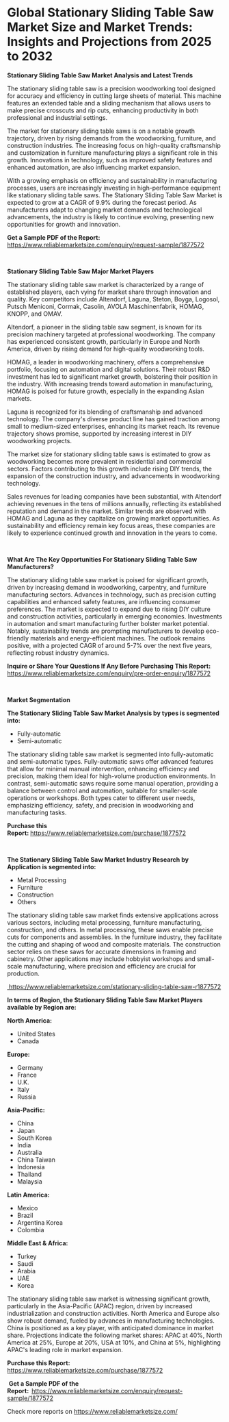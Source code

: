 <p><h1>Global Stationary Sliding Table Saw Market Size and Market Trends: Insights and Projections from 2025 to 2032</h1></p><p><strong>Stationary Sliding Table Saw Market Analysis and Latest Trends</strong></p>
<p><p>The stationary sliding table saw is a precision woodworking tool designed for accuracy and efficiency in cutting large sheets of material. This machine features an extended table and a sliding mechanism that allows users to make precise crosscuts and rip cuts, enhancing productivity in both professional and industrial settings.</p><p>The market for stationary sliding table saws is on a notable growth trajectory, driven by rising demands from the woodworking, furniture, and construction industries. The increasing focus on high-quality craftsmanship and customization in furniture manufacturing plays a significant role in this growth. Innovations in technology, such as improved safety features and enhanced automation, are also influencing market expansion. </p><p>With a growing emphasis on efficiency and sustainability in manufacturing processes, users are increasingly investing in high-performance equipment like stationary sliding table saws. The Stationary Sliding Table Saw Market is expected to grow at a CAGR of 9.9% during the forecast period. As manufacturers adapt to changing market demands and technological advancements, the industry is likely to continue evolving, presenting new opportunities for growth and innovation.</p></p>
<p><strong>Get a Sample PDF of the Report:&nbsp;</strong> <a href="https://www.reliablemarketsize.com/enquiry/request-sample/1877572?utm_campaign=2804&utm_medium=2&utm_source=Github&utm_content=ia&utm_term=28022025&utm_id=stationary-sliding-table-saw">https://www.reliablemarketsize.com/enquiry/request-sample/1877572</a></p>
<p>&nbsp;</p>
<p><strong>Stationary Sliding Table Saw Major Market Players</strong></p>
<p><p>The stationary sliding table saw market is characterized by a range of established players, each vying for market share through innovation and quality. Key competitors include Altendorf, Laguna, Steton, Boyga, Logosol, Putsch Meniconi, Cormak, Casolin, AVOLA Maschinenfabrik, HOMAG, KNOPP, and OMAV.</p><p>Altendorf, a pioneer in the sliding table saw segment, is known for its precision machinery targeted at professional woodworking. The company has experienced consistent growth, particularly in Europe and North America, driven by rising demand for high-quality woodworking tools. </p><p>HOMAG, a leader in woodworking machinery, offers a comprehensive portfolio, focusing on automation and digital solutions. Their robust R&D investment has led to significant market growth, bolstering their position in the industry. With increasing trends toward automation in manufacturing, HOMAG is poised for future growth, especially in the expanding Asian markets.</p><p>Laguna is recognized for its blending of craftsmanship and advanced technology. The company's diverse product line has gained traction among small to medium-sized enterprises, enhancing its market reach. Its revenue trajectory shows promise, supported by increasing interest in DIY woodworking projects.</p><p>The market size for stationary sliding table saws is estimated to grow as woodworking becomes more prevalent in residential and commercial sectors. Factors contributing to this growth include rising DIY trends, the expansion of the construction industry, and advancements in woodworking technology. </p><p>Sales revenues for leading companies have been substantial, with Altendorf achieving revenues in the tens of millions annually, reflecting its established reputation and demand in the market. Similar trends are observed with HOMAG and Laguna as they capitalize on growing market opportunities. As sustainability and efficiency remain key focus areas, these companies are likely to experience continued growth and innovation in the years to come.</p></p>
<p>&nbsp;</p>
<p><strong>What Are The Key Opportunities For Stationary Sliding Table Saw Manufacturers?</strong></p>
<p><p>The stationary sliding table saw market is poised for significant growth, driven by increasing demand in woodworking, carpentry, and furniture manufacturing sectors. Advances in technology, such as precision cutting capabilities and enhanced safety features, are influencing consumer preferences. The market is expected to expand due to rising DIY culture and construction activities, particularly in emerging economies. Investments in automation and smart manufacturing further bolster market potential. Notably, sustainability trends are prompting manufacturers to develop eco-friendly materials and energy-efficient machines. The outlook remains positive, with a projected CAGR of around 5-7% over the next five years, reflecting robust industry dynamics.</p></p>
<p><strong>Inquire or Share Your Questions If Any Before Purchasing This Report:</strong> <a href="https://www.reliablemarketsize.com/enquiry/pre-order-enquiry/1877572?utm_campaign=2804&utm_medium=2&utm_source=Github&utm_content=ia&utm_term=28022025&utm_id=stationary-sliding-table-saw">https://www.reliablemarketsize.com/enquiry/pre-order-enquiry/1877572</a></p>
<p>&nbsp;</p>
<p><strong>Market Segmentation</strong></p>
<p><strong>The Stationary Sliding Table Saw Market Analysis by types is segmented into:</strong></p>
<p><ul><li>Fully-automatic</li><li>Semi-automatic</li></ul></p>
<p><p>The stationary sliding table saw market is segmented into fully-automatic and semi-automatic types. Fully-automatic saws offer advanced features that allow for minimal manual intervention, enhancing efficiency and precision, making them ideal for high-volume production environments. In contrast, semi-automatic saws require some manual operation, providing a balance between control and automation, suitable for smaller-scale operations or workshops. Both types cater to different user needs, emphasizing efficiency, safety, and precision in woodworking and manufacturing tasks.</p></p>
<p><strong>Purchase this Report:&nbsp;</strong><a href="https://www.reliablemarketsize.com/purchase/1877572?utm_campaign=2804&utm_medium=2&utm_source=Github&utm_content=ia&utm_term=28022025&utm_id=stationary-sliding-table-saw">https://www.reliablemarketsize.com/purchase/1877572</a></p>
<p>&nbsp;</p>
<p><strong>The Stationary Sliding Table Saw Market Industry Research by Application is segmented into:</strong></p>
<p><ul><li>Metal Processing</li><li>Furniture</li><li>Construction</li><li>Others</li></ul></p>
<p><p>The stationary sliding table saw market finds extensive applications across various sectors, including metal processing, furniture manufacturing, construction, and others. In metal processing, these saws enable precise cuts for components and assemblies. In the furniture industry, they facilitate the cutting and shaping of wood and composite materials. The construction sector relies on these saws for accurate dimensions in framing and cabinetry. Other applications may include hobbyist workshops and small-scale manufacturing, where precision and efficiency are crucial for production.</p></p>
<p><a href="https://www.reliablemarketsize.com/stationary-sliding-table-saw-r1877572?utm_campaign=2804&utm_medium=2&utm_source=Github&utm_content=ia&utm_term=28022025&utm_id=stationary-sliding-table-saw">&nbsp;https://www.reliablemarketsize.com/stationary-sliding-table-saw-r1877572</a></p>
<p><strong>In terms of Region, the Stationary Sliding Table Saw Market Players available by Region are:</strong></p>
<p>
    <p> <strong> North America: </strong>
        <ul>
            <li>United States</li>
            <li>Canada</li>
        </ul>
        </p> 
    <p> <strong> Europe: </strong>
        <ul>
            <li>Germany</li>
            <li>France</li>
            <li>U.K.</li>
            <li>Italy</li>
            <li>Russia</li>
        </ul>
        </p> 
    <p> <strong> Asia-Pacific: </strong>
        <ul>
            <li>China</li>
            <li>Japan</li>
            <li>South Korea</li>
            <li>India</li>
            <li>Australia</li>
            <li>China Taiwan</li>
            <li>Indonesia</li>
            <li>Thailand</li>
            <li>Malaysia</li>
        </ul>
        </p> 
    <p> <strong> Latin America: </strong>
        <ul>
            <li>Mexico</li>
            <li>Brazil</li>
            <li>Argentina Korea</li>
            <li>Colombia</li>
        </ul>
        </p> 
    <p> <strong> Middle East & Africa: </strong>
        <ul>
            <li>Turkey</li>
            <li>Saudi</li>
            <li>Arabia</li>
            <li>UAE</li>
            <li>Korea</li>
        </ul>
    </p>
    </p>
<p><p>The stationary sliding table saw market is witnessing significant growth, particularly in the Asia-Pacific (APAC) region, driven by increased industrialization and construction activities. North America and Europe also show robust demand, fueled by advances in manufacturing technologies. China is positioned as a key player, with anticipated dominance in market share. Projections indicate the following market shares: APAC at 40%, North America at 25%, Europe at 20%, USA at 10%, and China at 5%, highlighting APAC's leading role in market expansion.</p></p>
<p><strong>Purchase this Report: </strong><a href="https://www.reliablemarketsize.com/purchase/1877572?utm_campaign=2804&utm_medium=2&utm_source=Github&utm_content=ia&utm_term=28022025&utm_id=stationary-sliding-table-saw">https://www.reliablemarketsize.com/purchase/1877572</a></p>
<p>&nbsp;<strong>Get a Sample PDF of the Report:&nbsp;&nbsp;</strong><a href="https://www.reliablemarketsize.com/enquiry/request-sample/1877572?utm_campaign=2804&utm_medium=2&utm_source=Github&utm_content=ia&utm_term=28022025&utm_id=stationary-sliding-table-saw">https://www.reliablemarketsize.com/enquiry/request-sample/1877572</a></p>
<p><strong></strong></p>
<p>Check more reports on <a href="https://www.reliablemarketsize.com/?utm_campaign=2804&utm_medium=2&utm_source=Github&utm_content=ia&utm_term=28022025&utm_id=stationary-sliding-table-saw">https://www.reliablemarketsize.com/</a></p>